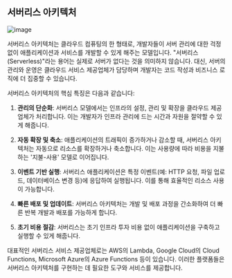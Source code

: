 ## 서버리스 아키텍처

![image](https://github.com/bamjun/blog/assets/21354840/0a269809-5f88-4c4d-98ec-adb4573397c5)


서버리스 아키텍처는 클라우드 컴퓨팅의 한 형태로, 개발자들이 서버 관리에 대한 걱정 없이 애플리케이션과 서비스를 개발할 수 있게 해주는 모델입니다. "서버리스(Serverless)"라는 용어는 실제로 서버가 없다는 것을 의미하지 않습니다. 대신, 서버의 관리와 운영은 클라우드 서비스 제공업체가 담당하며 개발자는 코드 작성과 비즈니스 로직에 더 집중할 수 있습니다.

서버리스 아키텍처의 핵심 특징은 다음과 같습니다:

1. **관리의 단순화**: 서버리스 모델에서는 인프라의 설정, 관리 및 확장을 클라우드 제공업체가 처리합니다. 이는 개발자가 인프라 관리에 드는 시간과 자원을 절약할 수 있게 해줍니다.

2. **자동 확장 및 축소**: 애플리케이션의 트래픽이 증가하거나 감소할 때, 서버리스 아키텍처는 자동으로 리소스를 확장하거나 축소합니다. 이는 사용량에 따라 비용을 지불하는 '지불-사용' 모델로 이어집니다.

3. **이벤트 기반 실행**: 서버리스 애플리케이션은 특정 이벤트(예: HTTP 요청, 파일 업로드, 데이터베이스 변경 등)에 응답하여 실행됩니다. 이를 통해 효율적인 리소스 사용이 가능합니다.

4. **빠른 배포 및 업데이트**: 서버리스 아키텍처는 개발 및 배포 과정을 간소화하여 더 빠른 반복 개발과 배포를 가능하게 합니다.

5. **초기 비용 절감**: 서버리스는 초기 인프라 투자 비용 없이 애플리케이션을 구축하고 실행할 수 있게 해줍니다.

대표적인 서버리스 서비스 제공업체로는 AWS의 Lambda, Google Cloud의 Cloud Functions, Microsoft Azure의 Azure Functions 등이 있습니다. 이러한 플랫폼들은 서버리스 아키텍처를 구현하는 데 필요한 도구와 서비스를 제공합니다.
